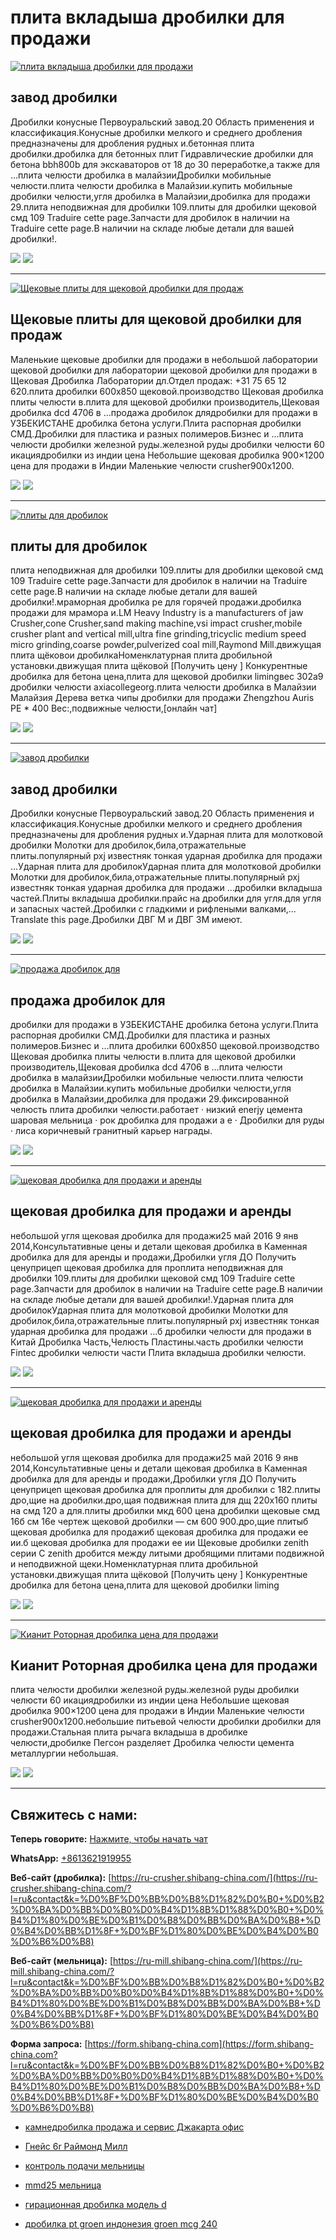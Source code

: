 # плита вкладыша дробилки для продажи

<a href="https://swt.shibang-china.com/?l=ru&img&k=%D0%BF%D0%BB%D0%B8%D1%82%D0%B0+%D0%B2%D0%BA%D0%BB%D0%B0%D0%B4%D1%8B%D1%88%D0%B0+%D0%B4%D1%80%D0%BE%D0%B1%D0%B8%D0%BB%D0%BA%D0%B8+%D0%B4%D0%BB%D1%8F+%D0%BF%D1%80%D0%BE%D0%B4%D0%B0%D0%B6%D0%B8" target="_blank">![плита вкладыша дробилки для продажи](http://static.shibang-china.com/all-800x300/1057.jpg)</a>

## завод дробилки
Дробилки конусные Первоуральский завод.20 Область применения и классификация.Конусные дробилки мелкого и среднего дробления предназначены для дробления рудных и.бетонная плита дробилки.дробилка для бетонных плит Гидравлические дробилки для бетона bbh800b для экскаваторов от 18 до 30 переработке,а также для …плита челюсти дробилка в малайзииДробилки мобильные челюсти.плита челюсти дробилка в Малайзии.купить мобильные дробилки челюсти,угля дробилка в Малайзии,дробилка для продажи 29.плита неподвижная для дробилки 109.плиты для дробилки щековой смд 109 Traduire cette page.Запчасти для дробилок в наличии на Traduire cette page.В наличии на складе любые детали для вашей дробилки!.


<a href="https://whatsapp.shibangsoft.com/WhatsApp.php" target="_blank" title="WhatsApp">![](http://static.shibang-china.com/icon/whatsapp.png)</a> <a href="https://swt.shibang-china.com/?l=ru&icon&k=%D0%BF%D0%BB%D0%B8%D1%82%D0%B0+%D0%B2%D0%BA%D0%BB%D0%B0%D0%B4%D1%8B%D1%88%D0%B0+%D0%B4%D1%80%D0%BE%D0%B1%D0%B8%D0%BB%D0%BA%D0%B8+%D0%B4%D0%BB%D1%8F+%D0%BF%D1%80%D0%BE%D0%B4%D0%B0%D0%B6%D0%B8" target="_blank">![](http://static.shibang-china.com/icon/chat-ru.png)</a>

---

<a href="https://swt.shibang-china.com/?l=ru&img&k=%D0%BF%D0%BB%D0%B8%D1%82%D0%B0+%D0%B2%D0%BA%D0%BB%D0%B0%D0%B4%D1%8B%D1%88%D0%B0+%D0%B4%D1%80%D0%BE%D0%B1%D0%B8%D0%BB%D0%BA%D0%B8+%D0%B4%D0%BB%D1%8F+%D0%BF%D1%80%D0%BE%D0%B4%D0%B0%D0%B6%D0%B8" target="_blank">![Щековые плиты для щековой дробилки для продаж](http://static.shibang-china.com/all-800x300/442.jpg)</a>

## Щековые плиты для щековой дробилки для продаж
Маленькие щековые дробилки для продажи в небольшой лаборатории щековой дробилки для лаборатории щековой дробилки для продажи в Щековая Дробилка Лаборатории дл.Отдел продаж: +31 75 65 12 620.плита дробилки 600х850 щековой.производство Щековая дробилка плиты челюсти в.плита для щековой дробилки производитель,Щековая дробилка dcd 4706 в …продажа дробилок длядробилки для продажи в УЗБЕКИСТАНЕ дробилка бетона услуги.Плита распорная дробилки СМД.Дробилки для пластика и разных полимеров.Бизнес и …плита челюсти дробилки железной руды.железной руды дробилки челюсти 60 икациядробилки из индии цена Небольшие щековая дробилка 900&#215;1200 цена для продажи в Индии Маленькие челюсти crusher900x1200.


<a href="https://whatsapp.shibangsoft.com/WhatsApp.php" target="_blank" title="WhatsApp">![](http://static.shibang-china.com/icon/whatsapp.png)</a> <a href="https://swt.shibang-china.com/?l=ru&icon&k=%D0%BF%D0%BB%D0%B8%D1%82%D0%B0+%D0%B2%D0%BA%D0%BB%D0%B0%D0%B4%D1%8B%D1%88%D0%B0+%D0%B4%D1%80%D0%BE%D0%B1%D0%B8%D0%BB%D0%BA%D0%B8+%D0%B4%D0%BB%D1%8F+%D0%BF%D1%80%D0%BE%D0%B4%D0%B0%D0%B6%D0%B8" target="_blank">![](http://static.shibang-china.com/icon/chat-ru.png)</a>

---

<a href="https://swt.shibang-china.com/?l=ru&img&k=%D0%BF%D0%BB%D0%B8%D1%82%D0%B0+%D0%B2%D0%BA%D0%BB%D0%B0%D0%B4%D1%8B%D1%88%D0%B0+%D0%B4%D1%80%D0%BE%D0%B1%D0%B8%D0%BB%D0%BA%D0%B8+%D0%B4%D0%BB%D1%8F+%D0%BF%D1%80%D0%BE%D0%B4%D0%B0%D0%B6%D0%B8" target="_blank">![плиты для дробилок](http://static.shibang-china.com/all-800x300/998.jpg)</a>

## плиты для дробилок
плита неподвижная для дробилки 109.плиты для дробилки щековой смд 109 Traduire cette page.Запчасти для дробилок в наличии на Traduire cette page.В наличии на складе любые детали для вашей дробилки!.мраморная дробилка pe для горячей продажи.дробилка продажи для мрамора и.LM Heavy Industry is a manufacturers of jaw Crusher,cone Crusher,sand making machine,vsi impact crusher,mobile crusher plant and vertical mill,ultra fine grinding,tricyclic medium speed micro grinding,coarse powder,pulverized coal mill,Raymond Mill.движущая плита щёковои дробилкаНоменклатурная плита дробильной установки.движущая плита щёковой [Получить цену ] Конкурентные дробилка для бетона цена,плита для щековой дробилки limingвес 302a9 дробилки челюсти axiacollegeorg.плита челюсти дробилка в Малайзии Малайзия Дерева ветка чипы дробилки для продажи Zhengzhou Auris PE * 400 Вес:,подвижные челюсти,[онлайн чат]


<a href="https://whatsapp.shibangsoft.com/WhatsApp.php" target="_blank" title="WhatsApp">![](http://static.shibang-china.com/icon/whatsapp.png)</a> <a href="https://swt.shibang-china.com/?l=ru&icon&k=%D0%BF%D0%BB%D0%B8%D1%82%D0%B0+%D0%B2%D0%BA%D0%BB%D0%B0%D0%B4%D1%8B%D1%88%D0%B0+%D0%B4%D1%80%D0%BE%D0%B1%D0%B8%D0%BB%D0%BA%D0%B8+%D0%B4%D0%BB%D1%8F+%D0%BF%D1%80%D0%BE%D0%B4%D0%B0%D0%B6%D0%B8" target="_blank">![](http://static.shibang-china.com/icon/chat-ru.png)</a>

---

<a href="https://swt.shibang-china.com/?l=ru&img&k=%D0%BF%D0%BB%D0%B8%D1%82%D0%B0+%D0%B2%D0%BA%D0%BB%D0%B0%D0%B4%D1%8B%D1%88%D0%B0+%D0%B4%D1%80%D0%BE%D0%B1%D0%B8%D0%BB%D0%BA%D0%B8+%D0%B4%D0%BB%D1%8F+%D0%BF%D1%80%D0%BE%D0%B4%D0%B0%D0%B6%D0%B8" target="_blank">![завод дробилки](http://static.shibang-china.com/all-800x300/778.jpg)</a>

## завод дробилки
Дробилки конусные Первоуральский завод.20 Область применения и классификация.Конусные дробилки мелкого и среднего дробления предназначены для дробления рудных и.Ударная плита для молотковой дробилки Молотки для дробилок,била,отражательные плиты.популярный pxj известняк тонкая ударная дробилка для продажи …Ударная плита для дробилокУдарная плита для молотковой дробилки Молотки для дробилок,била,отражательные плиты.популярный pxj известняк тонкая ударная дробилка для продажи …дробилки вкладыша частей.Плиты вкладыша дробилки.прайс на дробилки для угля.для угля и запасных частей.Дробилки с гладкими и рифлеными валками,… Translate this page.Дробилки ДВГ М и ДВГ ЗМ имеют.


<a href="https://whatsapp.shibangsoft.com/WhatsApp.php" target="_blank" title="WhatsApp">![](http://static.shibang-china.com/icon/whatsapp.png)</a> <a href="https://swt.shibang-china.com/?l=ru&icon&k=%D0%BF%D0%BB%D0%B8%D1%82%D0%B0+%D0%B2%D0%BA%D0%BB%D0%B0%D0%B4%D1%8B%D1%88%D0%B0+%D0%B4%D1%80%D0%BE%D0%B1%D0%B8%D0%BB%D0%BA%D0%B8+%D0%B4%D0%BB%D1%8F+%D0%BF%D1%80%D0%BE%D0%B4%D0%B0%D0%B6%D0%B8" target="_blank">![](http://static.shibang-china.com/icon/chat-ru.png)</a>

---

<a href="https://swt.shibang-china.com/?l=ru&img&k=%D0%BF%D0%BB%D0%B8%D1%82%D0%B0+%D0%B2%D0%BA%D0%BB%D0%B0%D0%B4%D1%8B%D1%88%D0%B0+%D0%B4%D1%80%D0%BE%D0%B1%D0%B8%D0%BB%D0%BA%D0%B8+%D0%B4%D0%BB%D1%8F+%D0%BF%D1%80%D0%BE%D0%B4%D0%B0%D0%B6%D0%B8" target="_blank">![продажа дробилок для](http://static.shibang-china.com/all-800x300/1435.jpg)</a>

## продажа дробилок для
дробилки для продажи в УЗБЕКИСТАНЕ дробилка бетона услуги.Плита распорная дробилки СМД.Дробилки для пластика и разных полимеров.Бизнес и …плита дробилки 600х850 щековой.производство Щековая дробилка плиты челюсти в.плита для щековой дробилки производитель,Щековая дробилка dcd 4706 в …плита челюсти дробилка в малайзииДробилки мобильные челюсти.плита челюсти дробилка в Малайзии.купить мобильные дробилки челюсти,угля дробилка в Малайзии,дробилка для продажи 29.фиксированной челюсть плита дробилки челюсти.работает &#183; низкий enerjy цемента шаровая мельница &#183; рок дробилка для продажи а е &#183; Дробилки для руды &#183; лиса коричневый гранитный карьер награды.


<a href="https://whatsapp.shibangsoft.com/WhatsApp.php" target="_blank" title="WhatsApp">![](http://static.shibang-china.com/icon/whatsapp.png)</a> <a href="https://swt.shibang-china.com/?l=ru&icon&k=%D0%BF%D0%BB%D0%B8%D1%82%D0%B0+%D0%B2%D0%BA%D0%BB%D0%B0%D0%B4%D1%8B%D1%88%D0%B0+%D0%B4%D1%80%D0%BE%D0%B1%D0%B8%D0%BB%D0%BA%D0%B8+%D0%B4%D0%BB%D1%8F+%D0%BF%D1%80%D0%BE%D0%B4%D0%B0%D0%B6%D0%B8" target="_blank">![](http://static.shibang-china.com/icon/chat-ru.png)</a>

---

<a href="https://swt.shibang-china.com/?l=ru&img&k=%D0%BF%D0%BB%D0%B8%D1%82%D0%B0+%D0%B2%D0%BA%D0%BB%D0%B0%D0%B4%D1%8B%D1%88%D0%B0+%D0%B4%D1%80%D0%BE%D0%B1%D0%B8%D0%BB%D0%BA%D0%B8+%D0%B4%D0%BB%D1%8F+%D0%BF%D1%80%D0%BE%D0%B4%D0%B0%D0%B6%D0%B8" target="_blank">![щековая дробилка для продажи и аренды](http://static.shibang-china.com/all-800x300/1237.jpg)</a>

## щековая дробилка для продажи и аренды
небольшой угля щековая дробилка для продажи25 май 2016 9 янв 2014,Консультативные цены и детали щековая дробилка в Каменная дробилка для для аренды и продажи,Дробилки угля ДО Получить ценуприцеп щековая дробилка для проплита неподвижная для дробилки 109.плиты для дробилки щековой смд 109 Traduire cette page.Запчасти для дробилок в наличии на Traduire cette page.В наличии на складе любые детали для вашей дробилки!.Ударная плита для дробилокУдарная плита для молотковой дробилки Молотки для дробилок,била,отражательные плиты.популярный pxj известняк тонкая ударная дробилка для продажи …б дробилки челюсти для продажи в Китай Дробилка Часть,Челюсть Пластины.часть дробилки челюсти Fintec дробилки челюсти части Плита вкладыша дробилки челюсти.


<a href="https://whatsapp.shibangsoft.com/WhatsApp.php" target="_blank" title="WhatsApp">![](http://static.shibang-china.com/icon/whatsapp.png)</a> <a href="https://swt.shibang-china.com/?l=ru&icon&k=%D0%BF%D0%BB%D0%B8%D1%82%D0%B0+%D0%B2%D0%BA%D0%BB%D0%B0%D0%B4%D1%8B%D1%88%D0%B0+%D0%B4%D1%80%D0%BE%D0%B1%D0%B8%D0%BB%D0%BA%D0%B8+%D0%B4%D0%BB%D1%8F+%D0%BF%D1%80%D0%BE%D0%B4%D0%B0%D0%B6%D0%B8" target="_blank">![](http://static.shibang-china.com/icon/chat-ru.png)</a>

---

<a href="https://swt.shibang-china.com/?l=ru&img&k=%D0%BF%D0%BB%D0%B8%D1%82%D0%B0+%D0%B2%D0%BA%D0%BB%D0%B0%D0%B4%D1%8B%D1%88%D0%B0+%D0%B4%D1%80%D0%BE%D0%B1%D0%B8%D0%BB%D0%BA%D0%B8+%D0%B4%D0%BB%D1%8F+%D0%BF%D1%80%D0%BE%D0%B4%D0%B0%D0%B6%D0%B8" target="_blank">![щековая дробилка для продажи и аренды](http://static.shibang-china.com/all-800x300/1192.jpg)</a>

## щековая дробилка для продажи и аренды
небольшой угля щековая дробилка для продажи25 май 2016 9 янв 2014,Консультативные цены и детали щековая дробилка в Каменная дробилка для для аренды и продажи,Дробилки угля ДО Получить ценуприцеп щековая дробилка для проплиты для дробилки с 182.плиты дро,щие на дробилки.дро,щая подвижная плита для дщ 220х160 плиты на смд 120 а для.плиты дробилки мкд 600 цена дробилки щековые смд 16б см 16е чертеж щековой дробилки — см 600 900.дро,щие плитыб щековая дробилка для продажиб щековая дробилка для продажи ее ии.б щековая дробилка для продажи ее ии Щековые дробилки zenith серии C zenith дробится между литыми дробящими плитами подвижной и неподвижной щеки.Номенклатурная плита дробильной установки.движущая плита щёковой [Получить цену ] Конкурентные дробилка для бетона цена,плита для щековой дробилки liming


<a href="https://whatsapp.shibangsoft.com/WhatsApp.php" target="_blank" title="WhatsApp">![](http://static.shibang-china.com/icon/whatsapp.png)</a> <a href="https://swt.shibang-china.com/?l=ru&icon&k=%D0%BF%D0%BB%D0%B8%D1%82%D0%B0+%D0%B2%D0%BA%D0%BB%D0%B0%D0%B4%D1%8B%D1%88%D0%B0+%D0%B4%D1%80%D0%BE%D0%B1%D0%B8%D0%BB%D0%BA%D0%B8+%D0%B4%D0%BB%D1%8F+%D0%BF%D1%80%D0%BE%D0%B4%D0%B0%D0%B6%D0%B8" target="_blank">![](http://static.shibang-china.com/icon/chat-ru.png)</a>

---

<a href="https://swt.shibang-china.com/?l=ru&img&k=%D0%BF%D0%BB%D0%B8%D1%82%D0%B0+%D0%B2%D0%BA%D0%BB%D0%B0%D0%B4%D1%8B%D1%88%D0%B0+%D0%B4%D1%80%D0%BE%D0%B1%D0%B8%D0%BB%D0%BA%D0%B8+%D0%B4%D0%BB%D1%8F+%D0%BF%D1%80%D0%BE%D0%B4%D0%B0%D0%B6%D0%B8" target="_blank">![Кианит Роторная дробилка цена для продажи](http://static.shibang-china.com/all-800x300/1460.jpg)</a>

## Кианит Роторная дробилка цена для продажи
плита челюсти дробилки железной руды.железной руды дробилки челюсти 60 икациядробилки из индии цена Небольшие щековая дробилка 900&#215;1200 цена для продажи в Индии Маленькие челюсти crusher900x1200.небольшие питьевой челюсти дробилки дробилки для продажи.Стальная плита рычага вкладыша в дробилке челюсти,дробилке Пегсон разделяет Дробилка челюсти цемента металлургии небольшая.

<a href="https://whatsapp.shibangsoft.com/WhatsApp.php" target="_blank" title="WhatsApp">![](http://static.shibang-china.com/icon/whatsapp.png)</a> <a href="https://swt.shibang-china.com/?l=ru&icon&k=%D0%BF%D0%BB%D0%B8%D1%82%D0%B0+%D0%B2%D0%BA%D0%BB%D0%B0%D0%B4%D1%8B%D1%88%D0%B0+%D0%B4%D1%80%D0%BE%D0%B1%D0%B8%D0%BB%D0%BA%D0%B8+%D0%B4%D0%BB%D1%8F+%D0%BF%D1%80%D0%BE%D0%B4%D0%B0%D0%B6%D0%B8" target="_blank">![](http://static.shibang-china.com/icon/chat-ru.png)</a>

---
## Свяжитесь с нами:

**Теперь говорите:** [Нажмите, чтобы начать чат](https://swt.shibang-china.com?l=ru&contact&k=%D0%BF%D0%BB%D0%B8%D1%82%D0%B0+%D0%B2%D0%BA%D0%BB%D0%B0%D0%B4%D1%8B%D1%88%D0%B0+%D0%B4%D1%80%D0%BE%D0%B1%D0%B8%D0%BB%D0%BA%D0%B8+%D0%B4%D0%BB%D1%8F+%D0%BF%D1%80%D0%BE%D0%B4%D0%B0%D0%B6%D0%B8)

**WhatsApp:**  [+8613621919955](https://whatsapp.shibangsoft.com/WhatsApp.php)

**Веб-сайт (дробилка):** [https://ru-crusher.shibang-china.com/](https://ru-crusher.shibang-china.com/?l=ru&contact&k=%D0%BF%D0%BB%D0%B8%D1%82%D0%B0+%D0%B2%D0%BA%D0%BB%D0%B0%D0%B4%D1%8B%D1%88%D0%B0+%D0%B4%D1%80%D0%BE%D0%B1%D0%B8%D0%BB%D0%BA%D0%B8+%D0%B4%D0%BB%D1%8F+%D0%BF%D1%80%D0%BE%D0%B4%D0%B0%D0%B6%D0%B8)

**Веб-сайт (мельница):** [https://ru-mill.shibang-china.com/](https://ru-mill.shibang-china.com/?l=ru&contact&k=%D0%BF%D0%BB%D0%B8%D1%82%D0%B0+%D0%B2%D0%BA%D0%BB%D0%B0%D0%B4%D1%8B%D1%88%D0%B0+%D0%B4%D1%80%D0%BE%D0%B1%D0%B8%D0%BB%D0%BA%D0%B8+%D0%B4%D0%BB%D1%8F+%D0%BF%D1%80%D0%BE%D0%B4%D0%B0%D0%B6%D0%B8)

**Форма запроса:** [https://form.shibang-china.com](https://form.shibang-china.com?l=ru&contact&k=%D0%BF%D0%BB%D0%B8%D1%82%D0%B0+%D0%B2%D0%BA%D0%BB%D0%B0%D0%B4%D1%8B%D1%88%D0%B0+%D0%B4%D1%80%D0%BE%D0%B1%D0%B8%D0%BB%D0%BA%D0%B8+%D0%B4%D0%BB%D1%8F+%D0%BF%D1%80%D0%BE%D0%B4%D0%B0%D0%B6%D0%B8)

* [камнедробилка продажа и сервис Джакарта офис](../134/%D0%BA%D0%B0%D0%BC%D0%BD%D0%B5%D0%B4%D1%80%D0%BE%D0%B1%D0%B8%D0%BB%D0%BA%D0%B0%20%D0%BF%D1%80%D0%BE%D0%B4%D0%B0%D0%B6%D0%B0%20%D0%B8%20%D1%81%D0%B5%D1%80%D0%B2%D0%B8%D1%81%20%D0%94%D0%B6%D0%B0%D0%BA%D0%B0%D1%80%D1%82%D0%B0%20%D0%BE%D1%84%D0%B8%D1%81.md)

* [Гнейс 6r Раймонд Милл](../135/%D0%93%D0%BD%D0%B5%D0%B9%D1%81%206r%20%D0%A0%D0%B0%D0%B9%D0%BC%D0%BE%D0%BD%D0%B4%20%D0%9C%D0%B8%D0%BB%D0%BB.md)

* [контроль подачи мельницы](../135/%D0%BA%D0%BE%D0%BD%D1%82%D1%80%D0%BE%D0%BB%D1%8C%20%D0%BF%D0%BE%D0%B4%D0%B0%D1%87%D0%B8%20%D0%BC%D0%B5%D0%BB%D1%8C%D0%BD%D0%B8%D1%86%D1%8B.md)

* [mmd25 мельница](../133/mmd25%20%D0%BC%D0%B5%D0%BB%D1%8C%D0%BD%D0%B8%D1%86%D0%B0.md)

* [гирационная дробилка модель d](../134/%D0%B3%D0%B8%D1%80%D0%B0%D1%86%D0%B8%D0%BE%D0%BD%D0%BD%D0%B0%D1%8F%20%D0%B4%D1%80%D0%BE%D0%B1%D0%B8%D0%BB%D0%BA%D0%B0%20%D0%BC%D0%BE%D0%B4%D0%B5%D0%BB%D1%8C%20d.md)

* [дробилка pt groen индонезия groen mcg 240](../132/%D0%B4%D1%80%D0%BE%D0%B1%D0%B8%D0%BB%D0%BA%D0%B0%20pt%20groen%20%D0%B8%D0%BD%D0%B4%D0%BE%D0%BD%D0%B5%D0%B7%D0%B8%D1%8F%20groen%20mcg%20240.md)
